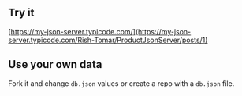 ## Try it

[https://my-json-server.typicode.com/](https://my-json-server.typicode.com/Rish-Tomar/ProductJsonServer/posts/1)

## Use your own data

Fork it and change `db.json` values or create a repo with a `db.json` file.
